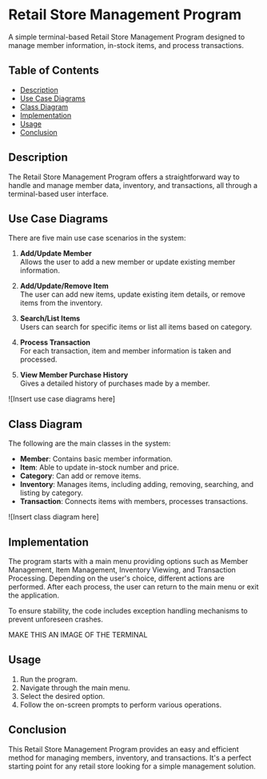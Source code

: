 # Retail Store Management Program

A simple terminal-based Retail Store Management Program designed to manage member information, in-stock items, and process transactions.

## Table of Contents
- [Description](#description)
- [Use Case Diagrams](#use-case-diagrams)
- [Class Diagram](#class-diagram)
- [Implementation](#implementation)
- [Usage](#usage)
- [Conclusion](#conclusion)

## Description
The Retail Store Management Program offers a straightforward way to handle and manage member data, inventory, and transactions, all through a terminal-based user interface.

## Use Case Diagrams

There are five main use case scenarios in the system:

1. **Add/Update Member**  
    Allows the user to add a new member or update existing member information.

2. **Add/Update/Remove Item**  
    The user can add new items, update existing item details, or remove items from the inventory.

3. **Search/List Items**  
    Users can search for specific items or list all items based on category.

4. **Process Transaction**  
    For each transaction, item and member information is taken and processed.

5. **View Member Purchase History**  
    Gives a detailed history of purchases made by a member.

![Insert use case diagrams here]

## Class Diagram

The following are the main classes in the system:

- **Member**: Contains basic member information.
- **Item**: Able to update in-stock number and price.
- **Category**: Can add or remove items.
- **Inventory**: Manages items, including adding, removing, searching, and listing by category.
- **Transaction**: Connects items with members, processes transactions.

![Insert class diagram here]

## Implementation

The program starts with a main menu providing options such as Member Management, Item Management, Inventory Viewing, and Transaction Processing. Depending on the user's choice, different actions are performed. After each process, the user can return to the main menu or exit the application.

To ensure stability, the code includes exception handling mechanisms to prevent unforeseen crashes.

MAKE THIS AN IMAGE OF THE TERMINAL

## Usage

1. Run the program.
2. Navigate through the main menu.
3. Select the desired option.
4. Follow the on-screen prompts to perform various operations.

## Conclusion

This Retail Store Management Program provides an easy and efficient method for managing members, inventory, and transactions. It's a perfect starting point for any retail store looking for a simple management solution.
